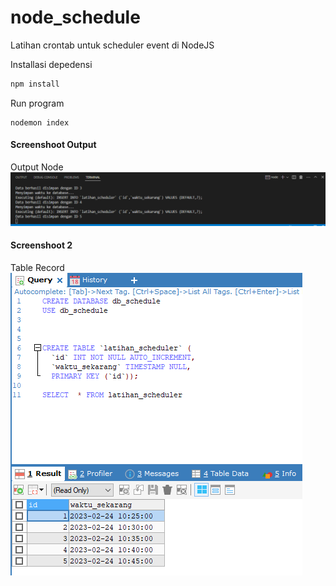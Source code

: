 # node_schedule
Latihan crontab untuk scheduler event di NodeJS

Installasi depedensi
```bash
npm install
```

Run program
```
nodemon index
```

#### Screenshoot Output
Output Node
![output](images/output.PNG)

#### Screenshoot 2
Table Record
![TableRecord](images/TableRecord.PNG)

